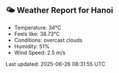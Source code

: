 <!-- WEATHER-START -->
## 🌤 Weather Report for Hanoi

- Temperature: 34°C
- Feels like: 38.73°C
- Conditions: overcast clouds
- Humidity: 51%
- Wind Speed: 2.5 m/s

Last updated: 2025-06-26 08:31:55 UTC
<!-- WEATHER-END -->
